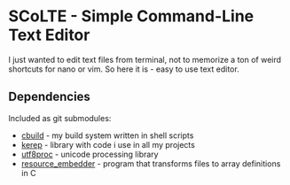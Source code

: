# SCoLTE - Simple Command-Line Text Editor
I just wanted to edit text files from terminal, not to memorize a ton of weird shortcuts for nano or vim. So here it is - easy to use text editor.

## Dependencies
Included as git submodules:
+ [cbuild](https://github.com/Timerix22/cbuild) - my build system written in shell scripts
+ [kerep](https://github.com/Timerix22/kerep) - library with code i use in all my projects
+ [utf8proc](https://github.com/Timerix22/utf8proc/tree/my_branch) - unicode processing library
+ [resource_embedder](https://github.com/Timerix22/resource_embedder) - program that transforms files to array definitions in C
